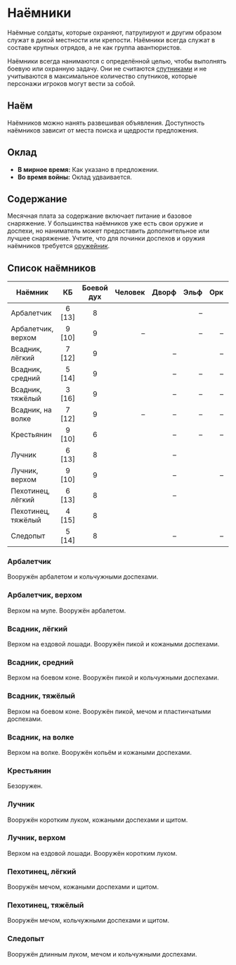 # Наёмники

Наёмные солдаты, которые охраняют, патрулируют и другим образом служат в дикой местности или крепости. Наёмники всегда служат в составе крупных отрядов, а не как группа авантюристов.

Наёмники всегда нанимаются с определённой целью, чтобы выполнять боевую или охранную задачу. Они не считаются [спутниками](../hired-help/retainers) и не учитываются в максимальное количество спутников, которые персонажи игроков могут вести за собой.

## Наём

Наёмников можно нанять развешивая объявления. Доступность наёмников зависит от места поиска и щедрости предложения.

## Оклад

-   **В мирное время:** Как указано в предложении.
-   **Во время войны:** Оклад удваивается.

## Содержание

Месячная плата за содержание включает питание и базовое снаряжение. У большинства наёмников уже есть свои оружие и доспехи, но наниматель может предоставить дополнительное или лучшее снаряжение. Учтите, что для починки доспехов и оружия наёмников требуется [оружейник](../hired-help/specialists#оружейник).

## Список наёмников

| Наёмник            |   КБ   | Боевой дух |        Человек |          Дворф |           Эльф |                  Орк |       Гоблин        |
| ------------------ | :----: | :--------: | -------------: | -------------: | -------------: | -------------------: | :-----------------: |
| Арбалетчик         | 6 [13] |     8      |  <Coin :v=4 /> |  <Coin :v=6 /> |              – |        <Coin :v=2 /> |          –          |
| Арбалетчик, верхом | 9 [10] |     9      |              – | <Coin :v=15 /> |              – |                    – |          –          |
| Всадник, лёгкий    | 7 [12] |     9      | <Coin :v=10 /> |              – | <Coin :v=20 /> |                    – |          –          |
| Всадник, средний   | 5 [14] |     9      | <Coin :v=15 /> |              – |              – |                    – |          –          |
| Всадник, тяжёлый   | 3 [16] |     9      | <Coin :v=20 /> |              – |              – |                    – |          –          |
| Всадник, на волке  | 7 [12] |     9      |              – |              – |              – |                    – |    <Coin :v=5 />    |
| Крестьянин         | 9 [10] |     6      |  <Coin :v=1 /> |              – |              – |                    – |          –          |
| Лучник             | 6 [13] |     8      |  <Coin :v=5 /> |              – | <Coin :v=10 /> |        <Coin :v=3 /> |    <Coin :v=2 />    |
| Лучник, верхом     | 9 [10] |     9      | <Coin :v=15 /> |              – | <Coin :v=30 /> |                    – |          –          |
| Пехотинец, лёгкий  | 6 [13] |     8      |  <Coin :v=2 /> |              – |  <Coin :v=4 /> |        <Coin :v=1 /> | <Coin :v=5 t="s" /> |
| Пехотинец, тяжёлый | 4 [15] |     8      |  <Coin :v=3 /> |  <Coin :v=5 /> |  <Coin :v=6 /> | <Coin :v=15 t="s" /> |          –          |
| Следопыт           | 5 [14] |     8      | <Coin :v=10 /> |              – | <Coin :v=20 /> |                    – |          –          |

### Арбалетчик

Вооружён арбалетом и кольчужными доспехами.

### Арбалетчик, верхом

Верхом на муле. Вооружён арбалетом.

### Всадник, лёгкий

Верхом на ездовой лошади. Вооружён пикой и кожаными доспехами.

### Всадник, средний

Верхом на боевом коне. Вооружён пикой и кольчужными доспехами.

### Всадник, тяжёлый

Верхом на боевом коне. Вооружён пикой, мечом и пластинчатыми доспехами.

### Всадник, на волке

Верхом на волке. Вооружён копьём и кожаными доспехами.

### Крестьянин

Безоружен.

### Лучник

Вооружён коротким луком, кожаными доспехами и щитом.

### Лучник, верхом

Верхом на ездовой лошади. Вооружён коротким луком.

### Пехотинец, лёгкий

Вооружён мечом, кожаными доспехами и щитом.

### Пехотинец, тяжёлый

Вооружён мечом, кольчужными доспехами и щитом.

### Следопыт

Вооружён длинным луком, мечом и кольчужными доспехами.

